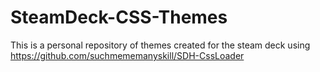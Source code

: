# SteamDeck-CSS-Themes

This is a personal repository of themes created for the steam deck using https://github.com/suchmememanyskill/SDH-CssLoader
